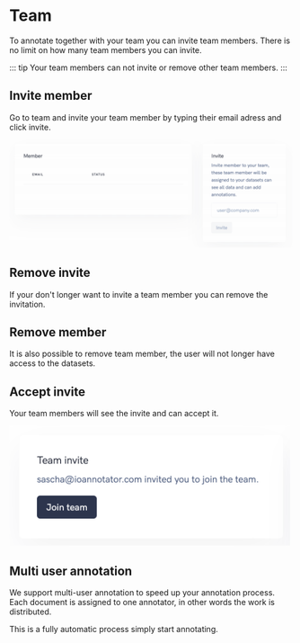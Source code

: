 # Team

To annotate together with your team you can invite team members. There is no limit on how many team members you can invite. 

::: tip
Your team members can not invite or remove other team members.
:::

## Invite member

Go to team and invite your team member by typing their email adress and click invite.

![team-invite](../images/team-invite.gif)

## Remove invite
If your don't longer want to invite a team member you can remove the invitation.

## Remove member
It is also possible to remove team member, the user will not longer have access to the datasets.

## Accept invite
Your team members will see the invite and can accept it. 

<img src="../images/team-join.png"  width="500" >

## Multi user annotation

We support multi-user annotation to speed up your annotation process.
Each document is assigned to one annotator, in other words the work is distributed.

This is a fully automatic process simply start annotating.